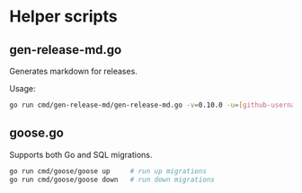 # Helper scripts

## gen-release-md.go
Generates markdown for releases.

Usage:
```bash
go run cmd/gen-release-md/gen-release-md.go -v=0.10.0 -u=[github-username] > /tmp/release.md
```

## goose.go
Supports both Go and SQL migrations.

```bash
go run cmd/goose/goose up     # run up migrations
go run cmd/goose/goose down   # run down migrations
```